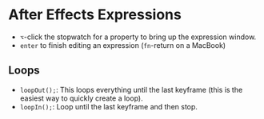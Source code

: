 # After Effects Expressions

- `⌥`-click the stopwatch for a property to bring up the expression window.
- `enter` to finish editing an expression (`fn`-return on a MacBook)

## Loops

- `loopOut();`: This loops everything until the last keyframe (this is the easiest way to quickly create a loop).
- `loopIn();`: Loop until the last keyframe and then stop.